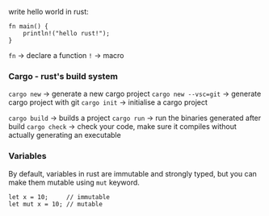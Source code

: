write hello world in rust:

```
fn main() {
	println!("hello rust!");
}
```

`fn` -> declare a function
`!` -> macro
### Cargo - rust's build system

`cargo new` -> generate a new cargo project
`cargo new --vsc=git` -> generate cargo project with git
`cargo init` -> initialise a cargo project

`cargo build` -> builds a project
`cargo run` -> run the binaries generated after build
`cargo check` -> check your code, make sure it compiles without actually generating an executable

### Variables
By default, variables in rust are immutable and strongly typed, but you can make them mutable using `mut` keyword.

```
let x = 10;     // immutable
let mut x = 10; // mutable
```
